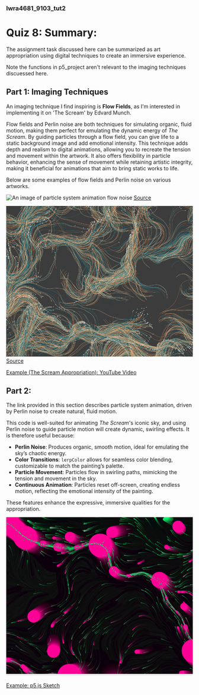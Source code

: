 ### lwra4681_9103_tut2

# Quiz 8: Summary:
The assignment task discussed here can be summarized as art appropriation using digital techniques to create an immersive experience.

Note the functions in p5_project aren't relevant to the imaging techniques discuessed here.

## Part 1: Imaging Techniques

An imaging technique I find inspiring is **Flow Fields**, as I'm interested in implementing it on 'The Scream' by Edvard Munch.

Flow fields and Perlin noise are both techniques for simulating organic, fluid motion, making them perfect for emulating the dynamic energy of *The Scream*. By guiding particles through a flow field, you can give life to a static background image and add emotional intensity. This technique adds depth and realism to digital animations, allowing you to recreate the tension and movement within the artwork. It also offers flexibility in particle behavior, enhancing the sense of movement while retaining artistic integrity, making it beneficial for animations that aim to bring static works to life. 

Below are some examples of flow fields and Perlin noise on various artworks.

![An image of particle system animation flow noise](readmeImages/starry_night.gif)
[Source](https://effyfan.com/2018/03/02/w6-van-gogh-flowfield/)

![An image of particle system animation flow noise](readmeImages/perlin.png)
[Source](https://editor.p5js.org/balazsbotond/sketches/PHWaIRysX)

[Example (The Scream Appropriation): YouTube Video](https://www.youtube.com/watch?v=-mXZXe00XPQ)

## Part 2:
The link provided in this section describes particle system animation, driven by Perlin noise to create natural, fluid motion.

This code is well-suited for animating *The Scream*'s iconic sky, and using Perlin noise to guide particle motion will create dynamic, swirling effects. It is therefore useful because:

- **Perlin Noise**: Produces organic, smooth motion, ideal for emulating the sky’s chaotic energy.
- **Color Transitions**: `lerpColor` allows for seamless color blending, customizable to match the painting’s palette.
- **Particle Movement**: Particles flow in swirling paths, mimicking the tension and movement in the sky.
- **Continuous Animation**: Particles reset off-screen, creating endless motion, reflecting the emotional intensity of the painting.

These features enhance the expressive, immersive qualities for the appropriation.

![An image of particle system animation driven by Perlin noise](readmeImages/perlin_noise.png)

[Example: p5.js Sketch](https://editor.p5js.org/rayam/sketches/5BA37__AO)
